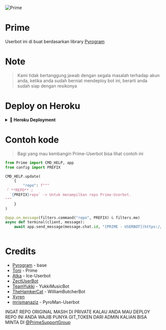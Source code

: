 ![Prime](https://telegra.ph/file/7e0c2450664bfc304203b.jpg)

# Prime

Userbot ini di buat berdasarkan library [Pyrogram](https://github.com/pyrogram/pyrogram)

# Note

> Kami tidak bertanggung jawab dengan segala masalah terhadap akun anda, ketika anda sudah berniat mendeploy bot ini, berarti anda sudah siap dengan resikonya

# Deploy on Heroku
<details>
<summary><b> 🚀 Heroku Deployment</b></summary>
<br>

<h3 align="left">Klik Tombol di Bawah ini untuk Deploy di Heroku</h3>
<p align="left"><a href="https://heroku.com/deploy?template=https://github.com/BukanDev/Prime-Userbot"><img src="https://www.herokucdn.com/deploy/button.png" alt="Deploy to Heroku" target="_blank"/></a></p>

<a href="http://telegram.dog/XTZ_HerokuBot?start=QnVrYW5EZXYvUHJpbWUtVXNlcmJvdCBtYXN0ZXI"><img src="https://telegra.ph/file/70966bb4b212649afc8dc.jpg"/></a>
</details>

# Contoh kode
> Bagi yang mau kembangin Prime-Userbot bisa lihat contoh ini

```python
from Prime import CMD_HELP, app
from config import PREFIX

CMD_HELP.update(
    {
        "repo": f"""
『 **REPO** 』
  `{PREFIX}repo` -> Untuk menampilkan repo Prime-Userbot.
"""
    }
)

@app.on_message(filters.command("repo", PREFIX) & filters.me)
async def terminal(client, message):
    await app.send_message(message.chat.id, "[PRIME - USERBOT](https://github.com/BukanDev/Prime-Userbot)")
    
```

# Credits

- [Pyrogram](https://github.com/pyrogram/pyrogram) - base
- [Toni](https://github.com/Toni880) - Prime
- [Atka](https://github.com/jokokendi) - Ice-Userbot
- [ZectUserBot](https://github.com/SHRE-YANSH)
- [TeamYukki](https://github.com/TeamYukki/YukkiMusicBot) - YukkiMusicBot
- [TheHamkerCat](https://github.com/TheHamkerCat/WilliamButcherBot) - WilliamButcherBot
- [Xyren](https://github.com/Xyren-64bit)
- [mrismanaziz](https://github.com/mrismanaziz/PyroMan-Userbot) - PyroMan-Userbot


INGAT REPO ORIGINAL MASIH DI PRIVATE KALAU ANDA MAU DEPLOY REPO INI ANDA WAJIB PUNYA GIT_TOKEN DARI ADMIN KALIAN BISA MINTA DI [@PrimeSupportGroup](https://t.me/primesupportgroup)
